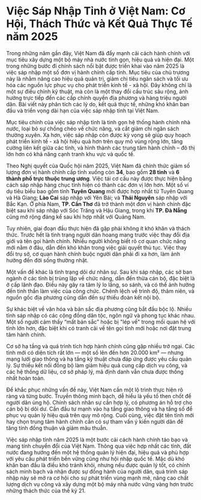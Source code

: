 # Việc Sáp Nhập Tỉnh ở Việt Nam: Cơ Hội, Thách Thức và Kết Quả Thực Tế năm 2025

Trong những năm gần đây, Việt Nam đã đẩy mạnh cải cách hành chính với mục tiêu xây dựng một bộ máy nhà nước tinh gọn, hiệu quả và hiện đại. Một trong những bước đi chính sách nổi bật được triển khai vào năm 2025 là việc sáp nhập một số đơn vị hành chính cấp tỉnh. Mục tiêu của chủ trương này là nhằm nâng cao hiệu quả quản trị, giảm chi tiêu ngân sách và tối ưu hóa các nguồn lực phục vụ cho phát triển kinh tế - xã hội. Đây không chỉ là một sự điều chỉnh kỹ thuật, mà còn là một thay đổi cấu trúc sâu rộng, ảnh hưởng trực tiếp đến các cấp chính quyền địa phương và hàng triệu người dân. Bài viết này phân tích các lý do, kết quả thực tế, những khó khăn ban đầu và triển vọng dài hạn của việc sáp nhập tỉnh tại Việt Nam.

Mục tiêu chính của việc sáp nhập tỉnh là tinh gọn hệ thống hành chính nhà nước, loại bỏ sự chồng chéo về chức năng, và cắt giảm chi ngân sách thường xuyên. Xa hơn, việc sáp nhập còn được kỳ vọng sẽ giúp quy hoạch phát triển kinh tế - xã hội hiệu quả hơn trên quy mô vùng rộng lớn, tăng cường liên kết giữa các tỉnh, và hình thành các trung tâm hành chính – đô thị lớn hơn có khả năng cạnh tranh khu vực và quốc tế.

Theo Nghị quyết của Quốc hội năm 2025, Việt Nam đã chính thức giảm số lượng đơn vị hành chính cấp tỉnh xuống còn **34**, bao gồm **28 tỉnh** và **6 thành phố trực thuộc trung ương**. Việc tái cơ cấu này được thực hiện bằng cách sáp nhập hàng chục tỉnh hiện có thành các đơn vị lớn hơn. Một số ví dụ tiêu biểu bao gồm tỉnh **Tuyên Quang** mới được hợp nhất từ Tuyên Quang và Hà Giang; **Lào Cai** sáp nhập với Yên Bái; và **Thái Nguyên** sáp nhập với Bắc Kạn. Ở phía Nam, **TP. Cần Thơ** đã trở thành một đơn vị hành chính đặc biệt sau khi sáp nhập với Sóc Trăng và Hậu Giang, trong khi **TP. Đà Nẵng** cũng mở rộng đáng kể sau khi hợp nhất với Quảng Nam.

Tuy nhiên, giai đoạn đầu thực hiện đã gặp phải không ít khó khăn và thách thức. Trước hết là tình trạng người dân hoang mang trước việc thay đổi địa giới và tên gọi hành chính. Nhiều người không biết rõ cơ quan chức năng mới nằm ở đâu, dẫn đến khó khăn trong việc giải quyết thủ tục. Việc thay đổi trụ sở, cơ quan hành chính buộc người dân phải đi xa hơn, làm ảnh hưởng đến đời sống thường nhật.

Một vấn đề khác là tình trạng dôi dư nhân sự. Sau khi sáp nhập, các sở ban ngành ở các tỉnh bị trùng lặp về chức năng, dẫn đến thừa cán bộ, đặc biệt là ở cấp lãnh đạo. Điều này gây ra tâm lý lo lắng, so sánh, và có thể ảnh hưởng đến tinh thần làm việc của công chức. Chênh lệch về trình độ, thâm niên, và nguồn gốc địa phương cũng dẫn đến sự thiếu đoàn kết nội bộ.

Sự khác biệt về văn hóa và bản sắc địa phương cũng bắt đầu bộc lộ. Nhiều tỉnh sáp nhập có các cộng đồng dân tộc, ngôn ngữ và phong tục khác nhau. Một số người cảm thấy “mất bản sắc” hoặc bị "lép vế" trong mối quan hệ với tỉnh lớn hơn, đặc biệt khi có tranh cãi về tên gọi tỉnh mới hoặc nơi đặt trung tâm hành chính.

Cơ sở hạ tầng và quá trình tích hợp hành chính cũng gặp nhiều trở ngại. Các tỉnh mới có diện tích rất lớn — một số lên đến hơn 20.000 km² — nhưng mạng lưới giao thông và hạ tầng kỹ thuật chưa đáp ứng được yêu cầu quản lý. Sự thiếu kết nối đồng bộ làm giảm hiệu quả cung cấp dịch vụ công, và các hệ thống dữ liệu, cơ sở pháp lý, mã định danh vẫn chưa được thống nhất hoàn toàn.

Để khắc phục những vấn đề này, Việt Nam cần một lộ trình thực hiện rõ ràng và từng bước. Truyền thông minh bạch, dễ hiểu là yếu tố then chốt để người dân ủng hộ. Chính sách nhân sự cần hợp lý, có phương án hỗ trợ cho cán bộ bị dôi dư. Cần đầu tư mạnh vào hạ tầng giao thông và hạ tầng số để phục vụ quản lý hiệu quả trên quy mô rộng. Cuối cùng, việc đặt tên tỉnh mới hay chọn trung tâm hành chính cần có sự tham vấn ý kiến người dân để tăng tính đồng thuận và giảm mâu thuẫn.

Việc sáp nhập tỉnh năm 2025 là một bước cải cách hành chính táo bạo và mang tính chuyển đổi của Việt Nam. Thông qua việc hợp nhất các tỉnh, đất nước đang hướng đến một hệ thống quản lý hiện đại, hiệu quả và phù hợp với yêu cầu phát triển bền vững cũng như hội nhập quốc tế. Mặc dù khó khăn ban đầu là điều khó tránh khỏi, nhưng nếu được quản lý tốt, có chính sách minh bạch và nhận được sự đồng hành của người dân, quá trình sáp nhập này sẽ mở ra cơ hội cho sự phát triển vùng mạnh mẽ, nâng cao chất lượng dịch vụ công và xây dựng một bộ máy nhà nước vững vàng hơn trước những thách thức của thế kỷ 21.